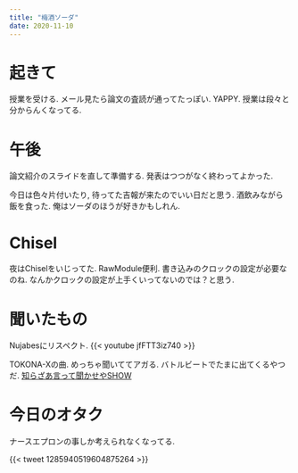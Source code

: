 ```yaml
---
title: "梅酒ソーダ"
date: 2020-11-10
---
```


# 起きて
授業を受ける. メール見たら論文の査読が通ってたっぽい. YAPPY. 授業は段々と分からんくなってる.

# 午後
論文紹介のスライドを直して準備する. 発表はつつがなく終わってよかった.

今日は色々片付いたり, 待ってた吉報が来たのでいい日だと思う. 酒飲みながら飯を食った. 俺はソーダのほうが好きかもしれん.

# Chisel
夜はChiselをいじってた. RawModule便利. 書き込みのクロックの設定が必要なのね. なんかクロックの設定が上手くいってないのでは？と思う.

# 聞いたもの
Nujabesにリスペクト.
{{< youtube jfFTT3iz740 >}}

TOKONA-Xの曲. めっちゃ聞いててアガる. バトルビートでたまに出てくるやつだ.
[知らざあ言って聞かせやSHOW](https://open.spotify.com/album/3uoNHxCKlf5Y8jPEJu2Kxi?si=vnqsScWBTtebOqb9BwvBJQ)

# 今日のオタク
ナースエプロンの事しか考えられなくなってる.

{{< tweet 1285940519604875264 >}}
